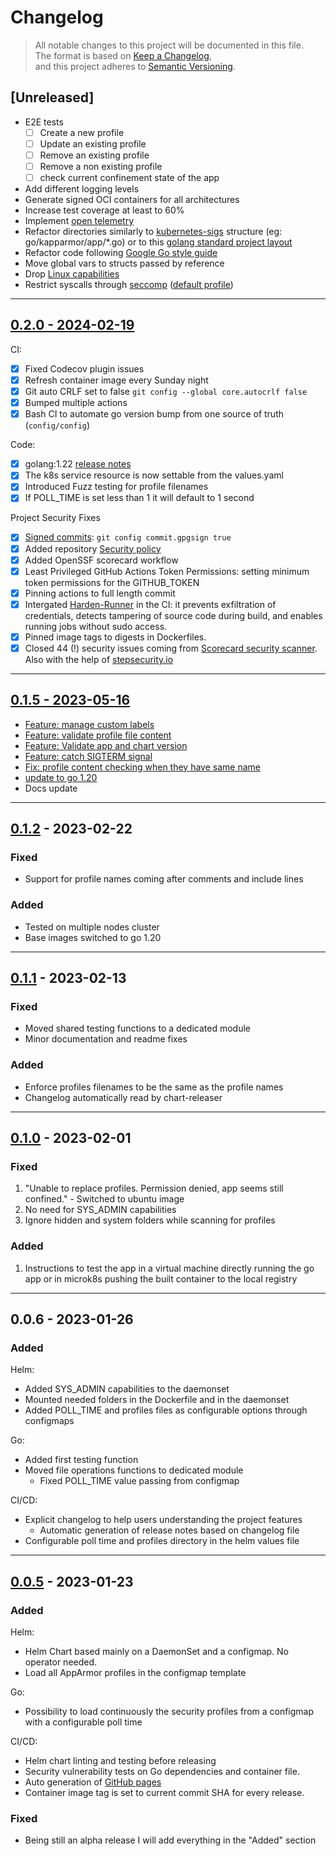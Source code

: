 # Changelog

> All notable changes to this project will be documented in this file.  
The format is based on [Keep a Changelog](https://keepachangelog.com/en/1.0.0/),  
and this project adheres to [Semantic Versioning](https://semver.org/spec/v2.0.0.html).

## [Unreleased]

- E2E tests  
    - [ ] Create a new profile
    - [ ] Update an existing profile
    - [ ] Remove an existing profile
    - [ ] Remove a non existing profile
    - [ ] check current confinement state of the app
- Add different logging levels
- Generate signed OCI containers for all architectures
- Increase test coverage at least to 60%
- Implement [open telemetry](https://opentelemetry.io/docs/instrumentation/go/)
- Refactor directories similarly to [kubernetes-sigs](https://github.com/kubernetes-sigs) structure (eg: go/kapparmor/app/*.go) or to this [golang standard project layout](https://github.com/golang-standards/project-layout)
- Refactor code following [Google Go style guide](https://google.github.io/styleguide/go/guide)
- Move global vars to structs passed by reference
- Drop [Linux capabilities](https://kubernetes.io/docs/tasks/configure-pod-container/security-context/#set-capabilities-for-a-container)
- Restrict syscalls through [seccomp](https://kubernetes.io/docs/tutorials/security/seccomp/#create-a-pod-that-uses-the-container-runtime-default-seccomp-profile) ([default profile](https://docs.docker.com/engine/security/seccomp/#significant-syscalls-blocked-by-the-default-profile))

---

## [0.2.0 - 2024-02-19](https://github.com/tuxerrante/kapparmor/releases/tag/kapparmor-0.2.0)
CI:
- [X] Fixed Codecov plugin issues
- [X] Refresh container image every Sunday night
- [X] Git auto CRLF set to false `git config --global core.autocrlf false`
- [X] Bumped multiple actions
- [X] Bash CI to automate go version bump from one source of truth (`config/config`)

Code:
- [X] golang:1.22 [release notes](https://go.dev/doc/go1.22)
- [X] The k8s service resource is now settable from the values.yaml
- [X] Introduced Fuzz testing for profile filenames
- [X] If POLL_TIME is set less than 1 it will default to 1 second

Project Security Fixes
- [X] [Signed commits](https://docs.github.com/en/authentication/managing-commit-signature-verification/signing-commits): `git config commit.gpgsign true`
- [X] Added repository [Security policy](https://github.com/tuxerrante/kapparmor/blob/main/SECURITY.md)
- [X] Added OpenSSF scorecard workflow
- [X] Least Privileged GitHub Actions Token Permissions: setting minimum token permissions for the GITHUB_TOKEN
- [X] Pinning actions to full length commit
- [X] Intergated [Harden-Runner](https://github.com/step-security/harden-runner) in the CI: it prevents exfiltration of credentials, detects tampering of source code during build, and enables running jobs without sudo access.
- [X] Pinned image tags to digests in Dockerfiles.
- [X] Closed 44 (!) security issues coming from [Scorecard security scanner](https://github.com/marketplace/actions/ossf-scorecard-action). Also with the help of [stepsecurity.io](https://app.stepsecurity.io/)

---

## [0.1.5 - 2023-05-16](https://github.com/tuxerrante/kapparmor/releases/tag/kapparmor-0.1.5)
- [Feature: manage custom labels](https://github.com/tuxerrante/kapparmor/commit/6e10b49720823930538cb9b86aa4a5f791efcb03)
- [Feature: validate profile file content](https://github.com/tuxerrante/kapparmor/commit/15da4e42893cdaa4412412a23c618ed98108714b)
- [Feature: Validate app and chart version](https://github.com/tuxerrante/kapparmor/commit/689fa391970cfd37a9c2410ebd860a3324b9fbd2)
- [Feature: catch SIGTERM signal](https://github.com/tuxerrante/kapparmor/commit/d8cc52cb7f62fa2f9995d56ef4c0a1008bb59203)
- [Fix: profile content checking when they have same name](https://github.com/tuxerrante/kapparmor/commit/5a97ba6071bbae2c75b28eb5969f8022d629afdd)
- [update to go 1.20](https://github.com/tuxerrante/kapparmor/commit/354ee4280d364057542b67df26dc75f96273b85c)
- Docs update


---
## [0.1.2]() - 2023-02-22
### Fixed
- Support for profile names coming after comments and include lines
### Added
- Tested on multiple nodes cluster
- Base images switched to go 1.20

---
## [0.1.1]() - 2023-02-13
### Fixed
- Moved shared testing functions to a dedicated module
- Minor documentation and readme fixes
### Added
- Enforce profiles filenames to be the same as the profile names
- Changelog automatically read by chart-releaser

---
## [0.1.0](https://github.com/tuxerrante/kapparmor/releases/tag/kapparmor-0.1.0) - 2023-02-01
### Fixed
1. "Unable to replace profiles. Permission denied, app seems still confined." - Switched to ubuntu image
1. No need for SYS_ADMIN capabilities 
1. Ignore hidden and system folders while scanning for profiles

### Added
1. Instructions to test the app in a virtual machine directly running the go app or in microk8s pushing the built container to the local registry

---
## 0.0.6 - 2023-01-26

### Added 
Helm:
- Added SYS_ADMIN capabilities to the daemonset
- Mounted needed folders in the Dockerfile and in the daemonset
- Added POLL_TIME and profiles files as configurable options through configmaps

Go:
- Added first testing function
- Moved file operations functions to dedicated module
  - Fixed POLL_TIME value passing from configmap

CI/CD:
- Explicit changelog to help users understanding the project features
  - Automatic generation of release notes based on changelog file
- Configurable poll time and profiles directory in the helm values file
---
## [0.0.5](https://github.com/tuxerrante/kapparmor/releases/tag/kapparmor-0.0.5-alpha) - 2023-01-23

### Added 

Helm:
- Helm Chart based mainly on a DaemonSet and a configmap. No operator needed.
- Load all AppArmor profiles in the configmap template

Go:
- Possibility to load continuously the security profiles from a configmap with a configurable poll time

CI/CD:
- Helm chart linting and testing before releasing
- Security vulnerability tests on Go dependencies and container file.
- Auto generation of [GitHub pages](https://tuxerrante.github.io/kapparmor/)
- Container image tag is set to current commit SHA for every release. 

### Fixed

- Being still an alpha release I will add everything in the "Added" section

